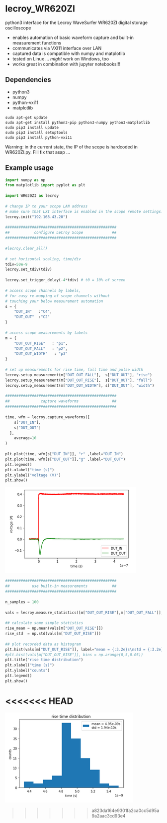 # lecroy_WR620ZI
python3 interface for the Lecroy WaveSurfer WR620ZI digital storage oscilloscope

- enables automation of basic waveform capture and built-in measurement functions
- communicates via VXI11 interface over LAN
- captured data is compatible with numpy and matplotlib
- tested on Linux ... *might* work on Windows, too
- works great in combination with jupyter notebooks!!!


## Dependencies
- python3
- numpy
- python-vxi11
- matplotlib


```
sudo apt-get update
sudo apt-get install python3-pip python3-numpy python3-matplotlib
sudo pip3 install update
sudo pip3 install setuptools
sudo pip3 install python-vxi11
```

Warning: in the current state, the IP of the scope is hardcoded in WR620ZI.py.
Fill fix that asap ...

## Example usage


```python
import numpy as np
from matplotlib import pyplot as plt

import WR620ZI as lecroy

# change IP to your scope LAN address
# make sure that LXI interface is enabled in the scope remote settings!
lecroy.init("192.168.43.20")

##################################################
##           configure LeCroy Scope             ##
##################################################

#lecroy.clear_all()

# set horizontal scaling, time/div
tdiv=50e-9
lecroy.set_tdiv(tdiv)

lecroy.set_trigger_delay(-4*tdiv) # t0 = 10% of screen

# access scope channels by labels,
# for easy re-mapping of scope channels without
# touching your below measurement automation
s = {
    "DUT_IN"   :"C4", 
    "DUT_OUT"  :"C2"  
}

# access scope measurements by labels
m = {
    "DUT_OUT_RISE"   : "p1",
    "DUT_OUT_FALL"   : "p2",
    "DUT_OUT_WIDTH"   : "p3"
}

# set up measurements for rise time, fall time and pulse width
lecroy.setup_measurement(m["DUT_OUT_FALL"],  s["DUT_OUT"], "rise")
lecroy.setup_measurement(m["DUT_OUT_RISE"],  s["DUT_OUT"], "fall")
lecroy.setup_measurement(m["DUT_OUT_WIDTH"], s["DUT_OUT"], "width")

##################################################
##              capture waveforms               ##
##################################################

time, wfm = lecroy.capture_waveforms([
    s["DUT_IN"],
    s["DUT_OUT"]
  ],
    average=10
)

plt.plot(time, wfm[s["DUT_IN"]], "r" ,label="DUT_IN")
plt.plot(time, wfm[s["DUT_OUT"]],"g" ,label="DUT_OUT")
plt.legend()
plt.xlabel("time (s)")
plt.ylabel("voltage (V)")
plt.show()

```

![Photo](https://github.com/acidbourbon/lecroy_WR620ZI/blob/master/pics/waveforms.png)


```python
##################################################
##          use built-in measurements           ##
##################################################

n_samples = 100

vals = lecroy.measure_statistics([m["DUT_OUT_RISE"],m["DUT_OUT_FALL"]],n_samples)

## calculate some simple statistics
rise_mean = np.mean(vals[m["DUT_OUT_RISE"]])
rise_std  = np.std(vals[m["DUT_OUT_RISE"]])

## plot recorded data as histogram
plt.hist(vals[m["DUT_OUT_RISE"]], label="mean = {:3.2e}s\nstd = {:3.2e}s".format(rise_mean,rise_std)) 
#plt.hist(vals[m["DUT_OUT_RISE"]], bins = np.arange(0,5,0.05))
plt.title("rise time distribution") 
plt.xlabel("time (s)")
plt.ylabel("counts")
plt.legend()
plt.show()

```

<<<<<<< HEAD
=======
![Photo](https://github.com/acidbourbon/lecroy_WR620ZI/blob/master/pics/meas_hist.png)
>>>>>>> a823da164e9301fa2ca0cc5d95a9a2aac3cd93e4
